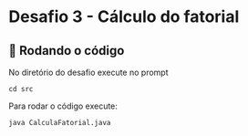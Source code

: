 # Desafio 3 - Cálculo do fatorial

## 🔧 Rodando o código
No diretório do desafio execute no prompt
```
cd src
```
Para rodar o código execute:
```
java CalculaFatorial.java
```